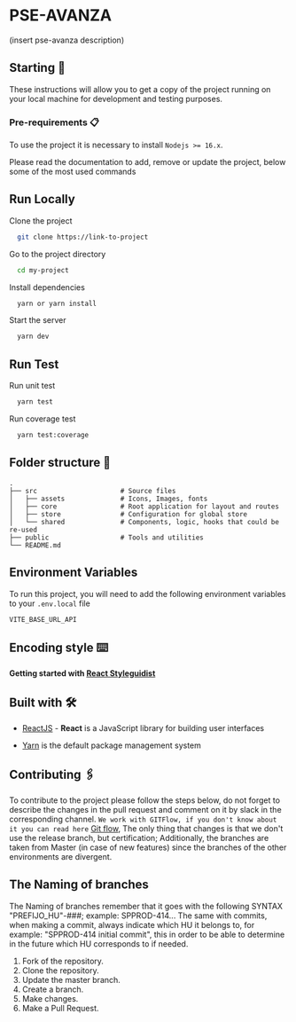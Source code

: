 # PSE-AVANZA

(insert pse-avanza description)

## Starting  🚀

These instructions will allow you to get a copy of the project running on your local machine for development and testing purposes.

### Pre-requirements 📋

To use the project it is necessary to install `Nodejs >= 16.x`.

Please read the documentation to add, remove or update the project, below some of the most used commands

## Run Locally

Clone the project

```bash
  git clone https://link-to-project
```

Go to the project directory

```bash
  cd my-project
```

Install dependencies

```bash
  yarn or yarn install
```

Start the server

```bash
  yarn dev
```

## Run Test

Run unit test

```bash
  yarn test
```

Run coverage test

```bash
  yarn test:coverage
```

## Folder structure 🦴

    .
    ├── src                     # Source files
    │   ├── assets              # Icons, Images, fonts
    │   ├── core                # Root application for layout and routes
    │   ├── store               # Configuration for global store
    │   └── shared              # Components, logic, hooks that could be re-used
    ├── public                  # Tools and utilities
    └── README.md



## Environment Variables

To run this project, you will need to add the following environment variables to your `.env.local` file

`VITE_BASE_URL_API`

## Encoding style  ⌨️

**Getting started with [React Styleguidist](./STYLEGUIDE.md)**

## Built with  🛠️

- [ReactJS](https://reactjs.org/docs/getting-started.html)  - **React** is a JavaScript library for building user interfaces

- [Yarn](https://yarnpkg.com/) is the default package management system

## Contributing  🖇️

To contribute to the project please follow the steps below, do not forget to describe the changes in the pull request and comment on it by slack in the corresponding channel. `We work with GITFlow, if you don't know about it you can read here` [Git flow](https://www.atlassian.com/es/git/tutorials/comparing-workflows/gitflow-workflow#:~:text=%C2%BFQu%C3%A9%20es%20Gitflow%3F,vez%20y%20quien%20lo%20populariz%C3%B3),
The only thing that changes is that we don't use the release branch, but certification; Additionally, the branches are taken from Master (in case of new features) since the branches of the other environments are divergent. 

## The Naming of branches

The Naming of branches remember that it goes with the following SYNTAX "PREFIJO_HU"-###; example: SPPROD-414... The same with commits, when making a commit, always indicate which HU it belongs to, for example: "SPPROD-414 initial commit", this in order to be able to determine in the future which HU corresponds to if needed.

1. Fork of the repository.
2. Clone the repository.
3. Update the master branch.
4. Create a branch.
5. Make changes.
6. Make a Pull Request.

